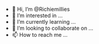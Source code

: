 - 👋 Hi, I’m @Richiemillies
- 👀 I’m interested in ...
- 🌱 I’m currently learning ...
- 💞️ I’m looking to collaborate on ...
- 📫 How to reach me ...

<!---
Richiemillies/Richiemillies is a ✨ special ✨ repository because its `README.md` (this file) appears on your GitHub profile.
You can click the Preview link to take a look at your changes.
--->

